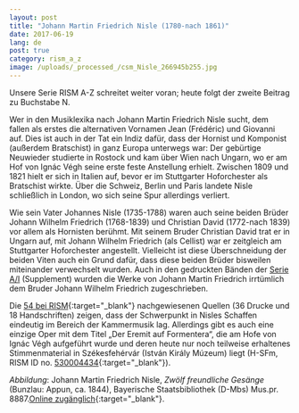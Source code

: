 ```yaml
---
layout: post
title: "Johann Martin Friedrich Nisle (1780-nach 1861)"
date: 2017-06-19
lang: de
post: true
category: rism_a_z
image: /uploads/_processed_/csm_Nisle_266945b255.jpg
---
```



Unsere Serie RISM A-Z schreitet weiter voran; heute folgt der zweite Beitrag zu Buchstabe N.

Wer in den Musiklexika nach Johann Martin Friedrich Nisle sucht, dem fallen als erstes die alternativen Vornamen Jean (Frédéric) und Giovanni auf. Dies ist auch in der Tat ein Indiz dafür, dass der Hornist und Komponist (außerdem Bratschist) in ganz Europa unterwegs war: Der gebürtige Neuwieder studierte in Rostock und kam über Wien nach Ungarn, wo er am Hof von Ignác Végh seine erste feste Anstellung erhielt. Zwischen 1809 und 1821 hielt er sich in Italien auf, bevor er im Stuttgarter Hoforchester als Bratschist wirkte. Über die Schweiz, Berlin und Paris landete Nisle schließlich in London, wo sich seine Spur allerdings verliert.

Wie sein Vater Johannes Nisle (1735-1788) waren auch seine beiden Brüder Johann Wilhelm Friedrich (1768-1839) und Christian David (1772-nach 1839) vor allem als Hornisten berühmt. Mit seinem Bruder Christian David trat er in Ungarn auf, mit Johann Wilhelm Friedrich (als Cellist) war er zeitgleich am Stuttgarter Hoforchester angestellt. Vielleicht ist diese Überschneidung der beiden Viten auch ein Grund dafür, dass diese beiden Brüder bisweilen miteinander verwechselt wurden. Auch in den gedruckten Bänden der [Serie A/I](/de/publikationen.html#c41) (Supplement) wurden die Werke von Johann Martin Friedrich irrtümlich dem Bruder Johann Wilhelm Friedrich zugeschrieben.



Die [54 bei RISM](https://opac.rism.info/metaopac/search?View=rism&q=117022381){:target="_blank"} nachgewiesenen Quellen (36 Drucke und 18 Handschriften) zeigen, dass der Schwerpunkt in Nisles Schaffen eindeutig im Bereich der Kammermusik lag. Allerdings gibt es auch eine einzige Oper mit dem Titel „Der Eremit auf Formentera“, die am Hofe von Ignác Végh aufgeführt wurde und deren heute nur noch teilweise erhaltenes Stimmenmaterial in Székesfehérvár (István Király Múzeum) liegt (H-SFm, RISM ID no. [530004434](https://opac.rism.info/search?id=530004434){:target="_blank"}).

_Abbildung_: Johann Martin Friedrich Nisle, _Zwölf freundliche Gesänge_ (Bunzlau: Appun, ca. 1844), Bayerische Staatsbibliothek (D-Mbs) Mus.pr. 8887.[Online zugänglich](https://opacplus.bsb-muenchen.de/Vta2/bsb11161810/bsb:BV007853769){:target="_blank"}.



<script type="text/javascript">var switchTo5x=true;</script><script type="text/javascript" src="http://w.sharethis.com/button/buttons.js"></script><script type="text/javascript">stLight.options({publisher: "9b601438-1ce1-49d8-bfd7-9cff5df54c17", doNotHash: false, doNotCopy: false, hashAddressBar: false});</script>
